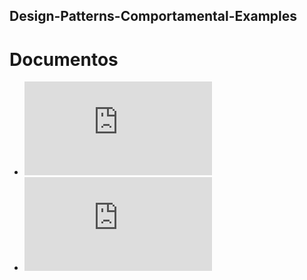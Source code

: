 ## Design-Patterns-Comportamental-Examples

# Documentos
* ![Mediator](https://github.com/YuuyaOkatani/Design-Patterns-Comportamental-Examples/blob/main/docs/Mediator.md)
* ![Observer](https://github.com/YuuyaOkatani/Design-Patterns-Comportamental-Examples/blob/main/docs/Observer.md)
